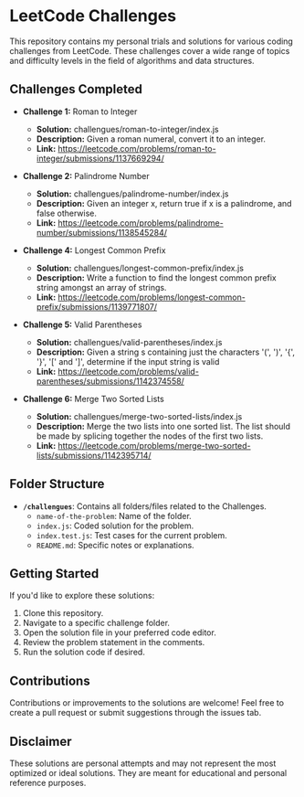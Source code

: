 # LeetCode Challenges

This repository contains my personal trials and solutions for various coding challenges from LeetCode. These challenges cover a wide range of topics and difficulty levels in the field of algorithms and data structures.

## Challenges Completed

- **Challenge 1:** Roman to Integer
  - **Solution:** challengues/roman-to-integer/index.js
  - **Description:** Given a roman numeral, convert it to an integer.
  - **Link:** https://leetcode.com/problems/roman-to-integer/submissions/1137669294/

- **Challenge 2:** Palindrome Number
  - **Solution:** challengues/palindrome-number/index.js
  - **Description:** Given an integer x, return true if x is a palindrome, and false otherwise.
  - **Link:** https://leetcode.com/problems/palindrome-number/submissions/1138545284/

- **Challenge 4:** Longest Common Prefix
  - **Solution:** challengues/longest-common-prefix/index.js
  - **Description:** Write a function to find the longest common prefix string amongst an array of strings.
  - **Link:** https://leetcode.com/problems/longest-common-prefix/submissions/1139771807/
  
- **Challenge 5:** Valid Parentheses
  - **Solution:** challengues/valid-parentheses/index.js
  - **Description:** Given a string s containing just the characters '(', ')', '{', '}', '[' and ']', determine if the input string is valid
  - **Link:** https://leetcode.com/problems/valid-parentheses/submissions/1142374558/
  
- **Challenge 6:** Merge Two Sorted Lists
  - **Solution:** challengues/merge-two-sorted-lists/index.js
  - **Description:** Merge the two lists into one sorted list. The list should be made by splicing together the nodes of the first two lists.
  - **Link:** https://leetcode.com/problems/merge-two-sorted-lists/submissions/1142395714/
  
<!-- Continue this pattern for each challenge -->

## Folder Structure

- **`/challengues`**: Contains all folders/files related to the Challenges.
  - `name-of-the-problem`: Name of the folder.
  - `index.js`: Coded solution for the problem.
  - `index.test.js`: Test cases for the current problem.
  - `README.md`: Specific notes or explanations.

## Getting Started

If you'd like to explore these solutions:

1. Clone this repository.
2. Navigate to a specific challenge folder.
3. Open the solution file in your preferred code editor.
4. Review the problem statement in the comments.
5. Run the solution code if desired.

## Contributions

Contributions or improvements to the solutions are welcome! Feel free to create a pull request or submit suggestions through the issues tab.

## Disclaimer

These solutions are personal attempts and may not represent the most optimized or ideal solutions. They are meant for educational and personal reference purposes.
